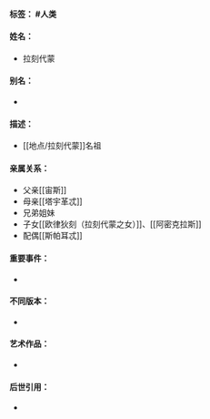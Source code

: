 #### 标签： #人类
#### 姓名：
- 拉刻代蒙
#### 别名：
- 
#### 描述：
- [[地点/拉刻代蒙]]名祖
#### 亲属关系：
- 父亲[[宙斯]]
- 母亲[[塔宇革忒]]
- 兄弟姐妹
- 子女[[欧律狄刻（拉刻代蒙之女）]]、[[阿密克拉斯]]
- 配偶[[斯帕耳忒]]
#### 重要事件：
- 
#### 不同版本：
- 
#### 艺术作品：
- 
#### 后世引用：
- 